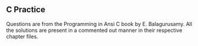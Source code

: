 ## C Practice

Questions are from the Programming in Ansi C book by E. Balagurusamy. All the solutions are present in a commented out manner in their respective chapter files.